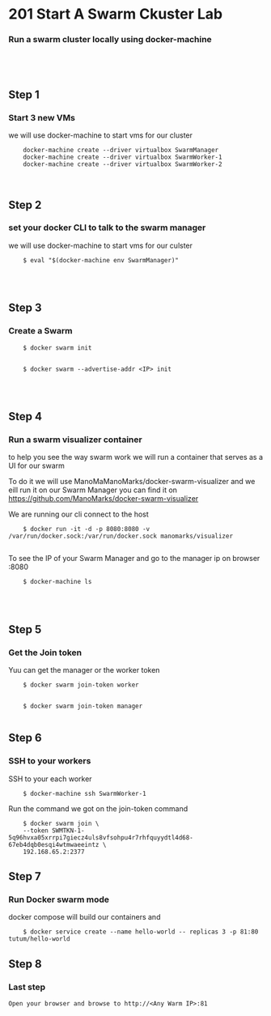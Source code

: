 # 201 Start A Swarm Ckuster Lab

### Run a swarm cluster locally using docker-machine  

##### 
<br>
<br>



## Step 1 
### Start 3 new VMs 

we will use docker-machine to start vms for our cluster 

```{r, engine='bash', count_lines}
    docker-machine create --driver virtualbox SwarmManager
    docker-machine create --driver virtualbox SwarmWorker-1
    docker-machine create --driver virtualbox SwarmWorker-2

```
<br>

## Step 2 
### set your docker CLI to talk to the swarm manager 

we will use docker-machine to start vms for our culster 

```{r, engine='bash', count_lines}
    $ eval "$(docker-machine env SwarmManager)"
    
```
<br>



## Step 3
### Create a Swarm 

```{r, engine='bash', count_lines}
    $ docker swarm init
   
```

```{r, engine='bash', count_lines}
    $ docker swarm --advertise-addr <IP> init 
   
```

<br>

## Step 4
### Run a swarm visualizer container 

to help you see the way swarm work we will run a container that serves as a UI for our swarm 

To do it we will use ManoMaManoMarks/docker-swarm-visualizer and we eill run it on our Swarm Manager 
you can find it on https://github.com/ManoMarks/docker-swarm-visualizer

We are running our cli connect to the host  

```{r, engine='bash', count_lines}
    $ docker run -it -d -p 8080:8080 -v /var/run/docker.sock:/var/run/docker.sock manomarks/visualizer
   
```

To see the IP of your Swarm Manager and go to the manager ip on browser <ip>:8080

```{r, engine='bash', count_lines}
    $ docker-machine ls 
   
```
<br>

## Step 5
### Get the Join token 

Yuu can get the manager or the worker token

```{r, engine='bash', count_lines}
    $ docker swarm join-token worker 
   
```

```{r, engine='bash', count_lines}
    $ docker swarm join-token manager 
   
```

## Step 6
### SSH to your workers 

SSH to your each worker   


```{r, engine='bash', count_lines}
    $ docker-machine ssh SwarmWorker-1    
```
Run the command we got on the join-token command

```{r, engine='bash', count_lines}
    $ docker swarm join \
    --token SWMTKN-1-5q96hvxa05xrrpi7giecz4uls8vfsohpu4r7rhfquyydtl4d68-67eb4dqb0esqi4wtmwaeeintz \
    192.168.65.2:2377   
```

## Step 7 
### Run Docker swarm mode 
docker compose will build our containers and 

```{r, engine='bash', count_lines}
    $ docker service create --name hello-world -- replicas 3 -p 81:80 tutum/hello-world
```





## Step 8 
### Last step 

    Open your browser and browse to http://<Any Warm IP>:81

   
